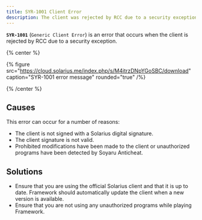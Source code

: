 ```yaml
---
title: SYR-1001 Client Error
description: The client was rejected by RCC due to a security exception.
---
```


**`SYR-1001`** (`Generic Client Error`) is an error that occurs when the client is rejected by RCC due to a security exception.

{% center %}

{% figure src="https://cloud.solarius.me/index.php/s/M4itrzDNpYGoSBC/download" caption="SYR-1001 error message" rounded="true" /%}

{% /center %}

## Causes

This error can occur for a number of reasons:

- The client is not signed with a Solarius digital signature.
- The client signature is not valid.
- Prohibited modifications have been made to the client or unauthorized programs have been detected by Soyaru Anticheat.

## Solutions

- Ensure that you are using the official Solarius client and that it is up to date. Framework should automatically update the client when a new version is available.
- Ensure that you are not using any unauthorized programs while playing Framework.
